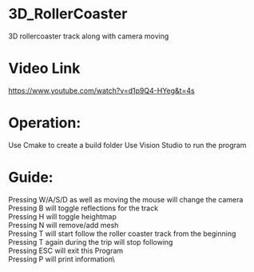 # 3D_RollerCoaster
 3D rollercoaster track along with camera moving
 
 # Video Link
 https://www.youtube.com/watch?v=d1p9Q4-HYeg&t=4s

# Operation:
Use Cmake to create a build folder
Use Vision Studio to run the program

# Guide:
Pressing W/A/S/D as well as moving the mouse will change the camera\
Pressing B will toggle reflections for the track\
Pressing H will toggle heightmap\
Pressing N will remove/add mesh\
Pressing T will start follow the roller coaster track from the beginning\
Pressing T again during the trip will stop following\
Pressing ESC will exit this Program\
Pressing P will print information\
